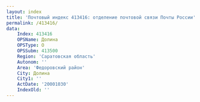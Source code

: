 ```yaml
---
layout: index
title: 'Почтовый индекс 413416: отделение почтовой связи Почты России'
permalink: /413416/
data:
    Index: 413416
    OPSName: Долина
    OPSType: О
    OPSSubm: 413500
    Region: 'Саратовская область'
    Autonom: ''
    Area: 'Федоровский район'
    City: Долина
    City1: ''
    ActDate: '20001030'
    IndexOld: ''
---
```

